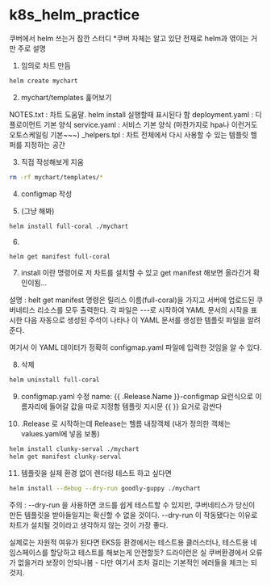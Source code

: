 # k8s_helm_practice
쿠버에서 helm 쓰는거 잠깐 스터디
*쿠버 자체는 알고 있단 전재로 helm과 엮이는 거만 주로 설명

1. 임의로 차트 만듬 

```bash
helm create mychart 
```

2. mychart/templates 훑어보기

NOTES.txt : 차트 도움말. helm install 실행할때 표시된다 함
deployment.yaml : 디플로이먼트 기본 양식
service.yaml : 서비스 기본 양식
(마찬가지로 hpa나 이런거도 오토스케일링 기본~~~)
_helpers.tpl : 차트 전체에서 다시 사용할 수 있는 템플릿 헬퍼를 지정하는 공간

3. 직접 작성해보게 지움

```bash
rm -rf mychart/templates/*

```

4. configmap 작성

5. (그냥 해봐)
```bash
helm install full-coral ./mychart
```

6. 
```bash
helm get manifest full-coral
```

7. install 이란 명령어로 저 차트를 설치할 수 있고 get manifest 해보면 올라간거 확인이됨...

설명 : helt get manifest 명령은 릴리스 이름(full-coral)을 가지고 서버에 업로드된 쿠버네티스 리소스를 모두 출력한다. 각 파일은 ---로 시작하여 YAML 문서의 시작을 표시한 다음 자동으로 생성된 주석이 나타나 이 YAML 문서를 생성한 템플릿 파일을 알려준다.

여기서 이 YAML 데이터가 정확히 configmap.yaml 파일에 입력한 것임을 알 수 있다.

8. 삭제
```bash
helm uninstall full-coral
```

9. configmap.yaml 수정 
name: {{ .Release.Name }}-configmap 
요런식으로 이름자리에 들어갈 값을 따로 지정함
템플릿 지시문 {{ }} 요거로 감싼다

10. .Release 로 시작하는데 Release는 헬름 내장객체 (내가 정의한 객체는 values.yaml에 넣음 보통)

```bash
helm install clunky-serval ./mychart
helm get manifest clunky-serval
```
11. 템플릿을 실제 환경 없이 렌더링 테스트 하고 싶다면

```bash
helm install --debug --dry-run goodly-guppy ./mychart
```

주의 : --dry-run 을 사용하면 코드를 쉽게 테스트할 수 있지만, 쿠버네티스가 당신이 만든 템플릿을 받아들일지는 확신할 수 없을 것이다. --dry-run 이 작동됐다는 이유로 차트가 설치될 것이라고 생각하지 않는 것이 가장 좋다.

실제로는 자원적 여유가 된다면 EKS등 환경에서는 테스트용 클러스터나, 테스트용 네임스페이스를 할당하고 테스트를 해보는게 안전할듯? 드라이런은 실 쿠버환경에서 오류가 없을거라 보장이 안되나봄 - 다만 여기서 조차 걸리는 기본적인 에러들을 체크는 되것지.

